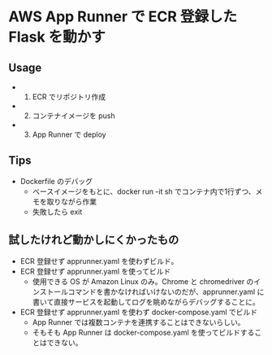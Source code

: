 # AWS App Runner で ECR 登録した Flask を動かす

## Usage 

- 1) ECR でリポジトリ作成
- 2) コンテナイメージを push
- 3) App Runner で deploy


## Tips

- Dockerfile のデバッグ
  - ベースイメージをもとに、docker run -it <docker-image> sh でコンテナ内で1行ずつ、メモを取りながら作業
  - 失敗したら exit


## 試したけれど動かしにくかったもの

- ECR 登録せず apprunner.yaml を使わずビルド。
- ECR 登録せず apprunner.yaml を使ってビルド
  - 使用できる OS が Amazon Linux のみ。Chrome と chromedriver のインストールコマンドを書かなければいけないのだが、apprunner.yaml に書いて直接サービスを起動してログを眺めながらデバッグすることに。
- ECR 登録せず apprunner.yaml を使わず docker-compose.yaml でビルド
  - App Runner では複数コンテナを連携することはできないらしい。
  - そもそも App Runner は docker-compose.yaml を使ってビルドすることはできない。





